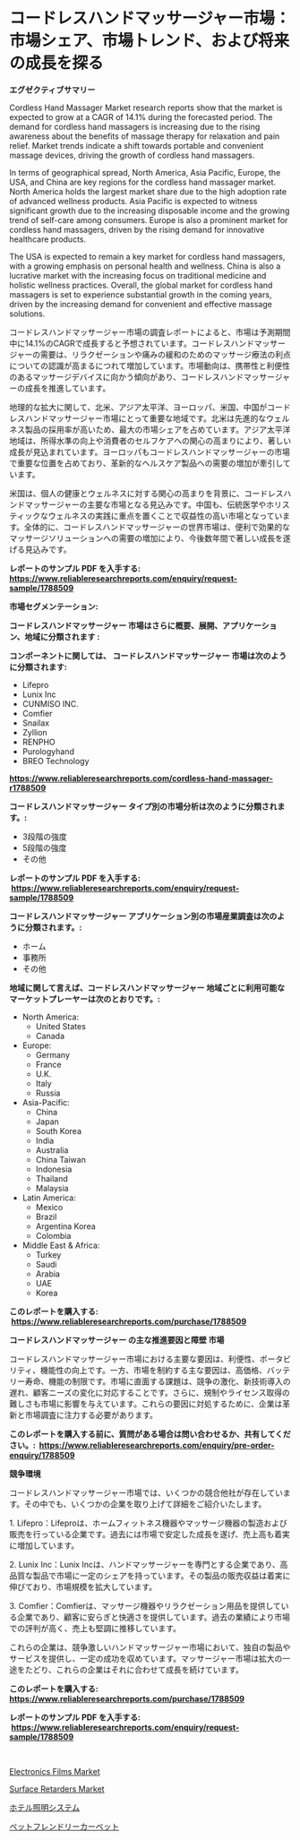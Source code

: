 <p><h1>コードレスハンドマッサージャー市場：市場シェア、市場トレンド、および将来の成長を探る</h1></p><p><strong>エグゼクティブサマリー</strong></p>
<p><p>Cordless Hand Massager Market research reports show that the market is expected to grow at a CAGR of 14.1% during the forecasted period. The demand for cordless hand massagers is increasing due to the rising awareness about the benefits of massage therapy for relaxation and pain relief. Market trends indicate a shift towards portable and convenient massage devices, driving the growth of cordless hand massagers.</p><p>In terms of geographical spread, North America, Asia Pacific, Europe, the USA, and China are key regions for the cordless hand massager market. North America holds the largest market share due to the high adoption rate of advanced wellness products. Asia Pacific is expected to witness significant growth due to the increasing disposable income and the growing trend of self-care among consumers. Europe is also a prominent market for cordless hand massagers, driven by the rising demand for innovative healthcare products.</p><p>The USA is expected to remain a key market for cordless hand massagers, with a growing emphasis on personal health and wellness. China is also a lucrative market with the increasing focus on traditional medicine and holistic wellness practices. Overall, the global market for cordless hand massagers is set to experience substantial growth in the coming years, driven by the increasing demand for convenient and effective massage solutions.</p><p>コードレスハンドマッサージャー市場の調査レポートによると、市場は予測期間中に14.1%のCAGRで成長すると予想されています。コードレスハンドマッサージャーの需要は、リラクゼーションや痛みの緩和のためのマッサージ療法の利点についての認識が高まるにつれて増加しています。市場動向は、携帯性と利便性のあるマッサージデバイスに向かう傾向があり、コードレスハンドマッサージャーの成長を推進しています。</p><p>地理的な拡大に関して、北米、アジア太平洋、ヨーロッパ、米国、中国がコードレスハンドマッサージャー市場にとって重要な地域です。北米は先進的なウェルネス製品の採用率が高いため、最大の市場シェアを占めています。アジア太平洋地域は、所得水準の向上や消費者のセルフケアへの関心の高まりにより、著しい成長が見込まれています。ヨーロッパもコードレスハンドマッサージャーの市場で重要な位置を占めており、革新的なヘルスケア製品への需要の増加が牽引しています。</p><p>米国は、個人の健康とウェルネスに対する関心の高まりを背景に、コードレスハンドマッサージャーの主要な市場となる見込みです。中国も、伝統医学やホリスティックなウェルネスの実践に重点を置くことで収益性の高い市場となっています。全体的に、コードレスハンドマッサージャーの世界市場は、便利で効果的なマッサージソリューションへの需要の増加により、今後数年間で著しい成長を遂げる見込みです。</p></p>
<p><strong>レポートのサンプル PDF を入手する: <a href="https://www.reliableresearchreports.com/enquiry/request-sample/1788509">https://www.reliableresearchreports.com/enquiry/request-sample/1788509</a></strong></p>
<p><strong>市場セグメンテーション:</strong></p>
<p><strong> コードレスハンドマッサージャー 市場はさらに概要、展開、アプリケーション、地域に分類されます :</strong></p>
<p><strong>コンポーネントに関しては、 コードレスハンドマッサージャー 市場は次のように分類されます: &nbsp;</strong></p>
<p><ul><li>Lifepro</li><li>Lunix Inc</li><li>CUNMISO INC.</li><li>Comfier</li><li>Snailax</li><li>Zyllion</li><li>RENPHO</li><li>Purologyhand</li><li>BREO Technology</li></ul></p>
<p><strong><a href="https://www.reliableresearchreports.com/cordless-hand-massager-r1788509">https://www.reliableresearchreports.com/cordless-hand-massager-r1788509</a></strong></p>
<p><strong> コードレスハンドマッサージャー タイプ別の市場分析は次のように分類されます。:</strong></p>
<p><ul><li>3段階の強度</li><li>5段階の強度</li><li>その他</li></ul></p>
<p><strong>レポートのサンプル PDF を入手する: &nbsp;<a href="https://www.reliableresearchreports.com/enquiry/request-sample/1788509">https://www.reliableresearchreports.com/enquiry/request-sample/1788509</a></strong></p>
<p><strong> コードレスハンドマッサージャー アプリケーション別の市場産業調査は次のように分類されます。:</strong></p>
<p><ul><li>ホーム</li><li>事務所</li><li>その他</li></ul></p>
<p><strong>地域に関して言えば、コードレスハンドマッサージャー 地域ごとに利用可能なマーケットプレーヤーは次のとおりです。:</strong></p>
<p><ul>
    <li>
        North America:
        <ul>
            <li>United States</li>
            <li>Canada</li>
        </ul>
    </li>
    <li>
        Europe:
        <ul>
            <li>Germany</li>
            <li>France</li>
            <li>U.K.</li>
            <li>Italy</li>
            <li>Russia</li>
        </ul>
    </li>
    <li>
        Asia-Pacific:
        <ul>
            <li>China</li>
            <li>Japan</li>
            <li>South Korea</li>
            <li>India</li>
            <li>Australia</li>
            <li>China Taiwan</li>
            <li>Indonesia</li>
            <li>Thailand</li>
            <li>Malaysia</li>
        </ul>
    </li>
    <li>
        Latin America:
        <ul>
            <li>Mexico</li>
            <li>Brazil</li>
            <li>Argentina Korea</li>
            <li>Colombia</li>
        </ul>
    </li>
    <li>
        Middle East & Africa:
        <ul>
            <li>Turkey</li>
            <li>Saudi</li>
            <li>Arabia</li>
            <li>UAE</li>
            <li>Korea</li>
        </ul>
    </li>
    </ul></p>
<p><strong>このレポートを購入する: &nbsp;<a href="https://www.reliableresearchreports.com/purchase/1788509">https://www.reliableresearchreports.com/purchase/1788509</a></strong></p>
<p><strong>コードレスハンドマッサージャー の主な推進要因と障壁 市場</strong></p>
<p><p>コードレスハンドマッサージャー市場における主要な要因は、利便性、ポータビリティ、機能性の向上です。一方、市場を制約する主な要因は、高価格、バッテリー寿命、機能の制限です。市場に直面する課題は、競争の激化、新技術導入の遅れ、顧客ニーズの変化に対応することです。さらに、規制やライセンス取得の難しさも市場に影響を与えています。これらの要因に対処するために、企業は革新と市場調査に注力する必要があります。</p></p>
<p><strong>このレポートを購入する前に、質問がある場合は問い合わせるか、共有してください。:&nbsp; <a href="https://www.reliableresearchreports.com/enquiry/pre-order-enquiry/1788509">https://www.reliableresearchreports.com/enquiry/pre-order-enquiry/1788509</a></strong></p>
<p><strong>競争環境</strong></p>
<p><p>コードレスハンドマッサージャー市場では、いくつかの競合他社が存在しています。その中でも、いくつかの企業を取り上げて詳細をご紹介いたします。</p><p>1. Lifepro：Lifeproは、ホームフィットネス機器やマッサージ機器の製造および販売を行っている企業です。過去には市場で安定した成長を遂げ、売上高も着実に増加しています。</p><p>2. Lunix Inc：Lunix Incは、ハンドマッサージャーを専門とする企業であり、高品質な製品で市場に一定のシェアを持っています。その製品の販売収益は着実に伸びており、市場規模を拡大しています。</p><p>3. Comfier：Comfierは、マッサージ機器やリラクゼーション用品を提供している企業であり、顧客に安らぎと快適さを提供しています。過去の業績により市場での評判が高く、売上も堅調に推移しています。</p><p>これらの企業は、競争激しいハンドマッサージャー市場において、独自の製品やサービスを提供し、一定の成功を収めています。マッサージャー市場は拡大の一途をたどり、これらの企業はそれに合わせて成長を続けています。</p></p>
<p><strong>このレポートを購入する: &nbsp; <a href="https://www.reliableresearchreports.com/purchase/1788509">https://www.reliableresearchreports.com/purchase/1788509</a></strong></p>
<p><strong>レポートのサンプル PDF を入手する: &nbsp;<a href="https://www.reliableresearchreports.com/enquiry/request-sample/1788509">https://www.reliableresearchreports.com/enquiry/request-sample/1788509</a></strong><strong></strong></p>
<p>&nbsp;</p>
<p><p><a href="https://www.linkedin.com/pulse/electronics-films-market-offers-provide-insightful-data-time-1tfbc?trackingId=edac2O2ao0ZfNp%2F9BTJXVw%3D%3D">Electronics Films Market</a></p><p><a href="https://www.linkedin.com/pulse/surface-retarders-market-size-examines-its-scope-primary-focus-rujac?trackingId=FWY5AvcMS%2FeeE583%2BGzjpg%3D%3D">Surface Retarders Market</a></p><p><a href="https://github.com/nemesis2824/Market-Research-Report-List-1/blob/main/594421025821.md">ホテル照明システム</a></p><p><a href="https://github.com/pepo3k/Market-Research-Report-List-1/blob/main/634507125820.md">ペットフレンドリーカーペット</a></p></p>